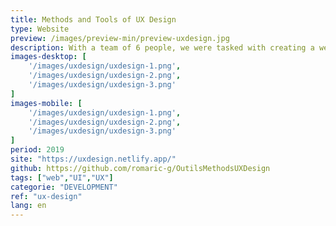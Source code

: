 ```yaml
---
title: Methods and Tools of UX Design
type: Website
preview: /images/preview-min/preview-uxdesign.jpg
description: With a team of 6 people, we were tasked with creating a website on the theme of UX design tools and methods. The goal of this site was initially to familiarize ourselves with user experience and user interface design. It was also to create a site that adheres to accessibility standards. Over a period of two weeks, we were able to use numerous methods and tools to conduct user research and produce a site that meets the needs of our target audience.
images-desktop: [
    '/images/uxdesign/uxdesign-1.png',
    '/images/uxdesign/uxdesign-2.png',
    '/images/uxdesign/uxdesign-3.png'
]
images-mobile: [
    '/images/uxdesign/uxdesign-1.png',
    '/images/uxdesign/uxdesign-2.png',
    '/images/uxdesign/uxdesign-3.png'
]
period: 2019
site: "https://uxdesign.netlify.app/"
github: https://github.com/romaric-g/OutilsMethodsUXDesign
tags: ["web","UI","UX"]
categorie: "DEVELOPMENT"
ref: "ux-design"
lang: en
---
```

